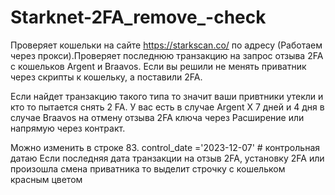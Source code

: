 # Starknet-2FA_remove_-check

Проверяет кошельки на сайте https://starkscan.co/ по адресу (Работаем через прокси).Проверяет последнюю транзакцию на запрос отзыва 2FA с кошельков Argent и Braavos. Если вы решили не менять приватник через скрипты к кошельку, а поставили 2FA. 

Если найдет транзакцию такого типа то значит ваши привтники утекли и кто то пытается снять 2 FA. У вас есть в случае Argent X 7 дней и 4 дня в случае Braavos на отмену отзыва 2FA ключа через Расширение или напрямую через контракт.

Можно изменить в строке 83. control_date ='2023-12-07' # контрольная датаю Если последняя дата транзакции на отзыв 2FA, установку 2FA или произошла смена приватника то выделит строчку с кошельком красным цветом
